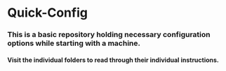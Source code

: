 # Quick-Config

### This is a basic repository holding necessary configuration options while starting with a machine.
#### Visit the individual folders to read through their individual instructions.
